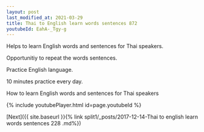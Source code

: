 ```yaml
---
layout: post
last_modified_at: 2021-03-29
title: Thai to English learn words sentences 872 
youtubeId: EahA-_Tgy-g
---
```

 
 
Helps to learn English words and sentences for Thai speakers.

Opportunitiy to repeat the words sentences. 

Practice English language. 
 
10 minutes practice every day. 
 
How to learn English words and sentences for Thai speakers 
 
{% include youtubePlayer.html id=page.youtubeId %}
 
 
[Next]({{ site.baseurl }}{% link  split1/_posts/2017-12-14-Thai to english learn words sentences 228 .md%})
 
